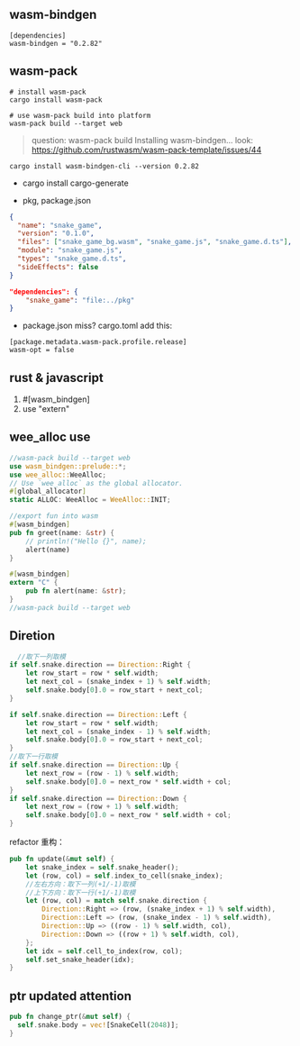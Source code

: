 ## wasm-bindgen

```
[dependencies]
wasm-bindgen = "0.2.82"
```

## wasm-pack

```shell
# install wasm-pack
cargo install wasm-pack

# use wasm-pack build into platform
wasm-pack build --target web
```

> question:
> wasm-pack build Installing wasm-bindgen...
> look: https://github.com/rustwasm/wasm-pack-template/issues/44

```shell
cargo install wasm-bindgen-cli --version 0.2.82
```

- cargo install cargo-generate

- pkg, package.json

```json
{
  "name": "snake_game",
  "version": "0.1.0",
  "files": ["snake_game_bg.wasm", "snake_game.js", "snake_game.d.ts"],
  "module": "snake_game.js",
  "types": "snake_game.d.ts",
  "sideEffects": false
}
```

```json
"dependencies": {
    "snake_game": "file:../pkg"
}
```

- package.json miss?
  cargo.toml add this:

```
[package.metadata.wasm-pack.profile.release]
wasm-opt = false
```

## rust & javascript

1. #[wasm_bindgen]
2. use "extern"

## wee_alloc use

```rust
//wasm-pack build --target web
use wasm_bindgen::prelude::*;
use wee_alloc::WeeAlloc;
// Use `wee_alloc` as the global allocator.
#[global_allocator]
static ALLOC: WeeAlloc = WeeAlloc::INIT;

//export fun into wasm
#[wasm_bindgen]
pub fn greet(name: &str) {
    // println!("Hello {}", name);
    alert(name)
}

#[wasm_bindgen]
extern "C" {
    pub fn alert(name: &str);
}
//wasm-pack build --target web

```

## Diretion

```rust
  //取下一列取模
if self.snake.direction == Direction::Right {
    let row_start = row * self.width;
    let next_col = (snake_index + 1) % self.width;
    self.snake.body[0].0 = row_start + next_col;
}

if self.snake.direction == Direction::Left {
    let row_start = row * self.width;
    let next_col = (snake_index - 1) % self.width;
    self.snake.body[0].0 = row_start + next_col;
}
//取下一行取模
if self.snake.direction == Direction::Up {
    let next_row = (row - 1) % self.width;
    self.snake.body[0].0 = next_row * self.width + col;
}
if self.snake.direction == Direction::Down {
    let next_row = (row + 1) % self.width;
    self.snake.body[0].0 = next_row * self.width + col;
}
```

refactor 重构：

```rust
pub fn update(&mut self) {
    let snake_index = self.snake_header();
    let (row, col) = self.index_to_cell(snake_index);
    //左右方向：取下一列(+1/-1)取模
    //上下方向：取下一行(+1/-1)取模
    let (row, col) = match self.snake.direction {
        Direction::Right => (row, (snake_index + 1) % self.width),
        Direction::Left => (row, (snake_index - 1) % self.width),
        Direction::Up => ((row - 1) % self.width, col),
        Direction::Down => ((row + 1) % self.width, col),
    };
    let idx = self.cell_to_index(row, col);
    self.set_snake_header(idx);
}

```

## ptr updated attention

```rust
pub fn change_ptr(&mut self) {
  self.snake.body = vec![SnakeCell(2048)];
}
```

```js

```
